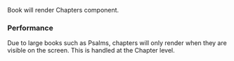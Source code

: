 Book will render Chapters component.

### Performance
Due to large books such as Psalms, chapters will only render when they are visible on the screen.
This is handled at the Chapter level.
